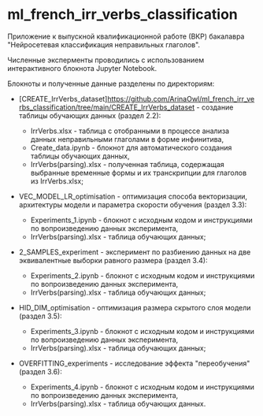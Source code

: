 # ml_french_irr_verbs_classification

Приложение к выпускной квалификационной работе (ВКР) бакалавра "Нейросетевая классификация неправильных глаголов".

Численные эксперменты проводились с использованием интерактивного блокнота Jupyter Notebook. 

Блокноты и полученные данные разделены по директориям:
- [CREATE_IrrVerbs_dataset]https://github.com/ArinaOwl/ml_french_irr_verbs_classification/tree/main/CREATE_IrrVerbs_dataset - создание таблицы обучающих данных (раздел 2.2):
  - IrrVerbs.xlsx - таблица с отобранными в процессе анализа данных неправильными глаголами в форме инфинитива,
  - Create_data.ipynb - блокнот для автоматического создания таблицы обучающих данных,
  - IrrVerbs(parsing).xlsx - полученная таблица, содержащая выбранные временные формы и их транскрипции для глаголов из IrrVerbs.xlsx;

- VEC_MODEL_LR_optimisation - оптимизация способа векторизации, архитектуры модели и параметра скорости обучения (раздел 3.3):
  - Experiments_1.ipynb - блокнот с исходным кодом и инструкциями по вопроизведению данных эксперимента,
  - IrrVerbs(parsing).xlsx - таблица обучающих данных;

- 2_SAMPLES_experiment - эксперимент по разбиению данных на две эквивалентные выборки равного размера (раздел 3.4):
  - Experiments_2.ipynb - блокнот с исходным кодом и инструкциями по вопроизведению данных эксперимента,
  - IrrVerbs(parsing).xlsx - таблица обучающих данных;

- HID_DIM_optimisation - оптимизация размера скрытого слоя модели (раздел 3.5):
  - Experiments_3.ipynb - блокнот с исходным кодом и инструкциями по вопроизведению данных эксперимента,
  - IrrVerbs(parsing).xlsx - таблица обучающих данных;

- OVERFITTING_experiments - исследование эффекта "переобучения" (раздел 3.6):
  - Experiments_4.ipynb - блокнот с исходным кодом и инструкциями по вопроизведению данных эксперимента,
  - IrrVerbs(parsing).xlsx - таблица обучающих данных.

